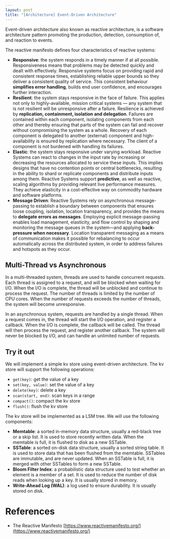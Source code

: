 ```yaml
---
layout: post
title: "[Architecture] Event-Driven Architecture"
---
```


Event-driven architecture also known as reactive architecture, is a software architecture pattern promoting the production, detection, consumption of, and reaction to events.

The reactive manifesto defines four characteristics of reactive systems:

- **Responsive**: the system responds in a timely manner if at all possible. Responsiveness means that problems may be detected quickly and dealt with effectively. Responsive systems focus on providing rapid and consistent response times, establishing reliable upper bounds so they deliver a consistent quality of service. This consistent behaviour **simplifies error handling**, builds end user confidence, and encourages further interaction.
- **Resilient**: the system stays responsive in the face of failure. This applies not only to highly-available, mission critical systems — any system that is not resilient will be unresponsive after a failure. Resilience is achieved by **replication, containment, isolation and delegation**. Failures are contained within each component, isolating components from each other and thereby ensuring that parts of the system can fail and recover without compromising the system as a whole. Recovery of each component is delegated to another (external) component and high-availability is ensured by replication where necessary. The client of a component is not burdened with handling its failures.
- **Elastic**: the system stays responsive under varying workload. Reactive Systems can react to changes in the input rate by increasing or decreasing the resources allocated to service these inputs. This implies designs that have no contention points or central bottlenecks, resulting in the ability to shard or replicate components and distribute inputs among them. Reactive Systems support **predictive**, as well as reactive, scaling algorithms by providing relevant live performance measures. They achieve elasticity in a cost-effective way on commodity hardware and software platforms.
- **Message Driven**: Reactive Systems rely on asynchronous message-passing to establish a boundary between components that ensures loose coupling, isolation, location transparency, and provides the means to **delegate errors as messages**. Employing explicit message-passing enables load management, elasticity, and flow control by shaping and monitoring the message queues in the system—and applying **back-pressure when necessary**. Location transparent messaging as a means of communication makes it possible for rebalancing to occur automatically across the distributed system, in order to address failures and hotspots as they occur.

## Multi-Thread vs Asynchronous

In a multi-threaded system, threads are used to handle concurrent requests. Each thread is assigned to a request, and will be blocked when waiting for I/O. When the I/O is complete, the thread will be unblocked and continue to process the request. The number of threads is limited by the number of CPU cores. When the number of requests exceeds the number of threads, the system will become unresponsive.

In an asynchronous system, requests are handled by a single thread. When a request comes in, the thread will start the I/O operation, and register a callback. When the I/O is complete, the callback will be called. The thread will then process the request, and register another callback. The system will never be blocked by I/O, and can handle an unlimited number of requests.

## Try it out

We will implement a simple kv store using event-driven architecture. The kv store will support the following operations:

- `get(key)`: get the value of a key
- `set(key, value)`: set the value of a key
- `delete(key)`: delete a key
- `scan(start, end)`: scan keys in a range
- `compact()`: compact the kv store
- `flush()`: flush the kv store

The kv store will be implemented as a LSM tree. We will use the following components:

- **Memtable**: a sorted in-memory data structure, usually a red-black tree or a skip list. It is used to store recently written data. When the memtable is full, it is flushed to disk as a new SSTable.
- **SSTable**: a sorted on-disk data structure, usually a sorted string table. It is used to store data that has been flushed from the memtable. SSTables are immutable, and are never updated. When an SSTable is full, it is merged with other SSTables to form a new SSTable.
- **Bloom Filter Index**: a probabilistic data structure used to test whether an element is a member of a set. It is used to reduce the number of disk reads when looking up a key. It is usually stored in memory.
- **Write-Ahead Log (WAL)**: a log used to ensure durability. It is usually stored on disk.


# References

- The Reactive Manifesto [https://www.reactivemanifesto.org/](https://www.reactivemanifesto.org/)